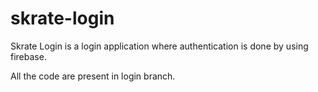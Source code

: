 # skrate-login

Skrate Login is a login application where authentication is done by using firebase.

All the code are present in login branch.
